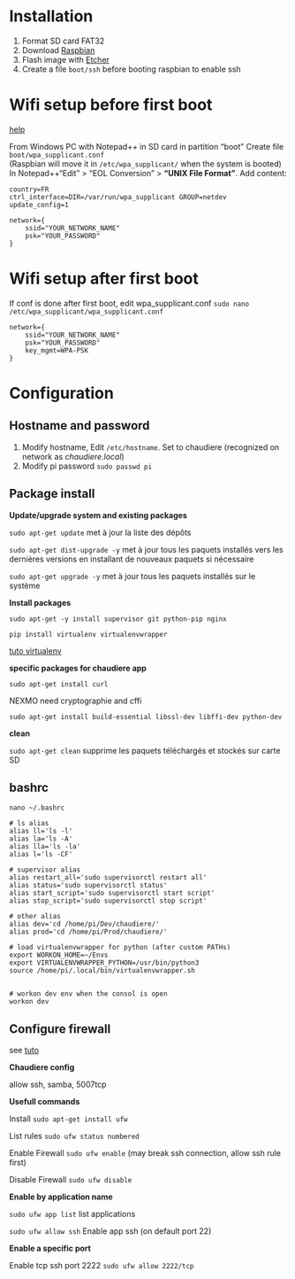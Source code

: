 
# Installation
1. Format SD card FAT32
2. Download [Raspbian](https://www.raspberrypi.org/downloads/raspbian/)
3. Flash image with [Etcher](https://www.balena.io/etcher/)
4. Create a file `boot/ssh` before booting raspbian to enable ssh

# Wifi setup before first boot
[help](https://howchoo.com/g/ndy1zte2yjn/how-to-set-up-wifi-on-your-raspberry-pi-without-ethernet)

From Windows PC with Notepad++ in SD card in partition “boot”
Create file `boot/wpa_supplicant.conf`  
(Raspbian will move it in `/etc/wpa_supplicant/` when the system is booted)
In Notepad++“Edit” > “EOL Conversion” > **“UNIX File Format”**.
Add content:
```shell
country=FR
ctrl_interface=DIR=/var/run/wpa_supplicant GROUP=netdev
update_config=1

network={
    ssid="YOUR_NETWORK_NAME"
    psk="YOUR_PASSWORD"
}
```

# Wifi setup after first boot
If conf is done after first boot, edit wpa_supplicant.conf
`sudo nano /etc/wpa_supplicant/wpa_supplicant.conf`
```shell
network={
    ssid="YOUR_NETWORK_NAME"
    psk="YOUR_PASSWORD"
    key_mgmt=WPA-PSK
}
```

# Configuration
## Hostname and password
1.  Modify hostname, Edit `/etc/hostname`. Set to chaudiere (recognized on network as *chaudiere.local*)
2.  Modify pi password `sudo passwd pi`
 
## Package install
**Update/upgrade system and existing packages**

`sudo apt-get update` met à jour la liste des dépôts

`sudo apt-get dist-upgrade -y` met à jour tous les paquets installés vers les dernières versions en installant de nouveaux paquets si nécessaire

`sudo apt-get upgrade -y` met à jour tous les paquets installés sur le système

**Install packages**

`sudo apt-get -y install supervisor git python-pip nginx`  

`pip install virtualenv virtualenvwrapper`

[tuto virtualenv](https://virtualenvwrapper.readthedocs.io/en/latest/install.html)

**specific packages for chaudiere app**

`sudo apt-get install curl`

NEXMO need cryptographie and cffi

`sudo apt-get install build-essential libssl-dev libffi-dev python-dev`

**clean**

`sudo apt-get clean` supprime les paquets téléchargés et stockés sur carte SD


## bashrc
`nano ~/.bashrc`
```shell
# ls alias
alias ll='ls -l'
alias la='ls -A'
alias lla='ls -la'
alias l='ls -CF'

# supervisor alias
alias restart_all='sudo supervisorctl restart all'
alias status='sudo supervisorctl status'
alias start_script='sudo supervisorctl start script'
alias stop_script='sudo supervisorctl stop script'

# other alias
alias dev='cd /home/pi/Dev/chaudiere/'
alias prod='cd /home/pi/Prod/chaudiere/'

# load virtualenvwrapper for python (after custom PATHs)
export WORKON_HOME=~/Envs
export VIRTUALENVWRAPPER_PYTHON=/usr/bin/python3
source /home/pi/.local/bin/virtualenvwrapper.sh


# workon dev env when the consol is open 
workon dev
```

## Configure firewall
see [tuto](https://www.tecmint.com/setup-ufw-firewall-on-ubuntu-and-debian/)

**Chaudiere config**

allow ssh, samba, 5007tcp

**Usefull commands**

Install `sudo apt-get install ufw`

List rules `sudo ufw status numbered`

Enable Firewall `sudo ufw enable` (may break ssh connection, allow ssh rule first)

Disable Firewall `sudo ufw disable`

**Enable by application name**

`sudo ufw app list` list applications

`sudo ufw allow ssh` Enable app ssh (on default port 22)

**Enable a specific port**

Enable tcp ssh port 2222 `sudo ufw allow 2222/tcp`

